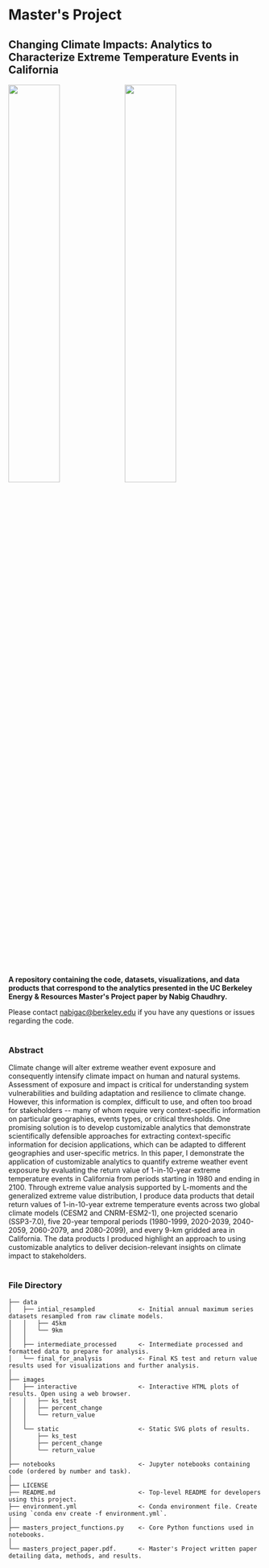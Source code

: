 # Master's Project
## Changing Climate Impacts: Analytics to Characterize Extreme Temperature Events in California

<img
  src="./images/static/return_value/cesm2_hist_1980_rv_geo_plot.svg"
  width="45%"
/>
<img
  src="./images/static/return_value/cesm2_ssp370_2080_rv_geo_plot.svg"
  width="45%"
/>

**A repository containing the code, datasets, visualizations, and data products that correspond to the analytics presented in the UC Berkeley Energy & Resources Master's Project paper by Nabig Chaudhry.**

Please contact nabigac@berkeley.edu if you have any questions or issues regarding the code.
<br />
<br />
### Abstract <br />
Climate change will alter extreme weather event exposure and consequently intensify climate impact on human and natural systems. Assessment of exposure and impact is critical for understanding system vulnerabilities and building adaptation and resilience to climate change. However, this information is complex, difficult to use, and often too broad for stakeholders -- many of whom require very context-specific information on particular geographies, events types, or critical thresholds. One promising solution is to develop customizable analytics that demonstrate scientifically defensible approaches for extracting context-specific information for decision applications, which can be adapted to different geographies and user-specific metrics. In this paper, I demonstrate the application of customizable analytics to quantify extreme weather event exposure by evaluating the return value of 1-in-10-year extreme temperature events in California from periods starting in 1980 and ending in 2100. Through extreme value analysis supported by L-moments and the generalized extreme value distribution, I produce data products that detail return values of 1-in-10-year extreme temperature events across two global climate models (CESM2 and CNRM-ESM2-1), one projected scenario (SSP3-7.0), five 20-year temporal periods (1980-1999, 2020-2039, 2040-2059, 2060-2079, and 2080-2099), and every 9-km gridded area in California. The data products I produced highlight an approach to using customizable analytics to deliver decision-relevant insights on climate impact to stakeholders.
<br />
<br />
### File Directory
```
├── data
│   ├── intial_resampled            <- Initial annual maximum series datasets resampled from raw climate models.
│   │   ├── 45km
│   │   └── 9km
│   │
│   ├── intermediate_processed      <- Intermediate processed and formatted data to prepare for analysis.
│   └── final_for_analysis          <- Final KS test and return value results used for visualizations and further analysis.                      
│                          
├── images
│   ├── interactive                 <- Interactive HTML plots of results. Open using a web browser.
│   │   ├── ks_test
│   │   ├── percent_change
│   │   └── return_value
│   │
│   └── static                      <- Static SVG plots of results.
│       ├── ks_test
│       ├── percent_change
│       └── return_value
│                               
├── notebooks                       <- Jupyter notebooks containing code (ordered by number and task). 
│  
├── LICENSE                          
├── README.md                       <- Top-level README for developers using this project.  
├── environment.yml                 <- Conda environment file. Create using `conda env create -f environment.yml`.
│                     
├── masters_project_functions.py    <- Core Python functions used in notebooks.
│
└── masters_project_paper.pdf.      <- Master's Project written paper detailing data, methods, and results.
```
